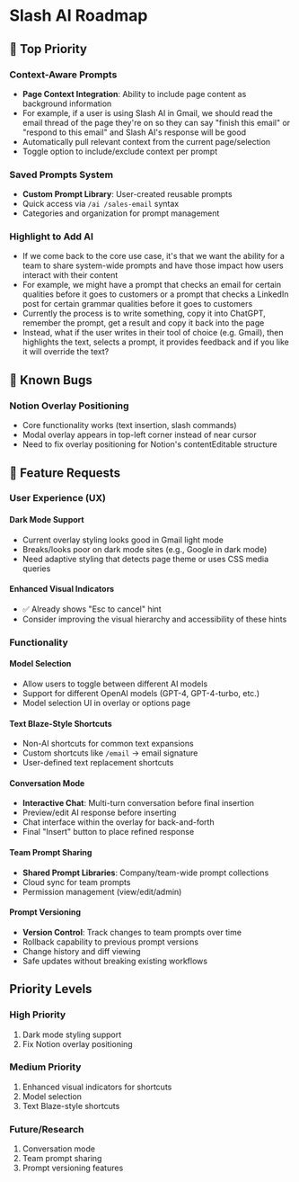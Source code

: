 # Slash AI Roadmap

## 🎯 Top Priority

### Context-Aware Prompts
- **Page Context Integration**: Ability to include page content as background information
- For example, if a user is using Slash AI in Gmail, we should read the email thread of the page they're on so they can say "finish this email" or "respond to this email" and Slash AI's response will be good
- Automatically pull relevant context from the current page/selection
- Toggle option to include/exclude context per prompt

### Saved Prompts System
- **Custom Prompt Library**: User-created reusable prompts
- Quick access via `/ai /sales-email` syntax
- Categories and organization for prompt management

### Highlight to Add AI
- If we come back to the core use case, it's that we want the ability for a team to share system-wide prompts and have those impact how users interact with their content
- For example, we might have a prompt that checks an email for certain qualities before it goes to customers or a prompt that checks a LinkedIn post for certain grammar qualities before it goes to customers
- Currently the process is to write something, copy it into ChatGPT, remember the prompt, get a result and copy it back into the page
- Instead, what if the user writes in their tool of choice (e.g. Gmail), then highlights the text, selects a prompt, it provides feedback and if you like it will override the text?

## 🐛 Known Bugs

### Notion Overlay Positioning
- Core functionality works (text insertion, slash commands)
- Modal overlay appears in top-left corner instead of near cursor
- Need to fix overlay positioning for Notion's contentEditable structure

## 🚀 Feature Requests

### User Experience (UX)

#### Dark Mode Support
- Current overlay styling looks good in Gmail light mode
- Breaks/looks poor on dark mode sites (e.g., Google in dark mode)
- Need adaptive styling that detects page theme or uses CSS media queries

#### Enhanced Visual Indicators
- ✅ Already shows "Esc to cancel" hint
- Consider improving the visual hierarchy and accessibility of these hints

### Functionality


#### Model Selection
- Allow users to toggle between different AI models
- Support for different OpenAI models (GPT-4, GPT-4-turbo, etc.)
- Model selection UI in overlay or options page


#### Text Blaze-Style Shortcuts
- Non-AI shortcuts for common text expansions
- Custom shortcuts like `/email` → email signature
- User-defined text replacement shortcuts

#### Conversation Mode
- **Interactive Chat**: Multi-turn conversation before final insertion
- Preview/edit AI response before inserting
- Chat interface within the overlay for back-and-forth
- Final "Insert" button to place refined response


#### Team Prompt Sharing
- **Shared Prompt Libraries**: Company/team-wide prompt collections
- Cloud sync for team prompts
- Permission management (view/edit/admin)

#### Prompt Versioning
- **Version Control**: Track changes to team prompts over time
- Rollback capability to previous prompt versions
- Change history and diff viewing
- Safe updates without breaking existing workflows

## Priority Levels

### High Priority
1. Dark mode styling support
2. Fix Notion overlay positioning

### Medium Priority
1. Enhanced visual indicators for shortcuts
2. Model selection
3. Text Blaze-style shortcuts

### Future/Research
1. Conversation mode
2. Team prompt sharing
3. Prompt versioning features